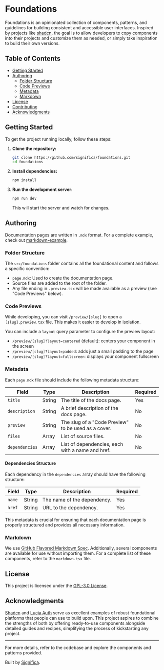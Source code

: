 # Foundations

Foundations is an opinionated collection of components, patterns, and guidelines for building consistent and accessible user interfaces. Inspired by projects like [shadcn](https://ui.shadcn.com/), the goal is to allow developers to copy components into their projects and customize them as needed, or simply take inspiration to build their own versions.

## Table of Contents

- [Getting Started](#getting-started)
- [Authoring](#authoring)
  - [Folder Structure](#folder-structure)
  - [Code Previews](#code-previews)
  - [Metadata](#metadata)
  - [Markdown](#markdown)
- [License](#license)
- [Contributing](#contributing)
- [Acknowledgments](#acknowledgments)

## Getting Started

To get the project running locally, follow these steps:

1. **Clone the repository:**

   ```bash
   git clone https://github.com/significa/foundations.git
   cd foundations
   ```

2. **Install dependencies:**

   ```bash
   npm install
   ```

3. **Run the development server:**

   ```bash
   npm run dev
   ```

   This will start the server and watch for changes.

## Authoring

Documentation pages are written in `.mdx` format. For a complete example, check out [markdown-example](./markdown-example.mdx).

### Folder Structure

The `src/foundations` folder contains all the foundational content and follows a specific convention:

- `page.mdx`: Used to create the documentation page.
- Source files are added to the root of the folder.
- Any file ending in `.preview.tsx` will be made available as a preview (see "Code Previews" below).

### Code Previews

While developing, you can visit `/preview/[slug]` to open a `[slug].preview.tsx` file. This makes it easier to develop in isolation.

You can include a `layout` query parameter to configure the preview layout:

- `/preview/[slug]?layout=centered` (default): centers your component in the screen
- `/preview/[slug]?layout=padded`: adds just a small padding to the page
- `/preview/[slug]?layout=fullscreen`: displays your component fullscreen

### Metadata

Each `page.mdx` file should include the following metadata structure:

| Field          | Type   | Description                                         | Required |
| -------------- | ------ | --------------------------------------------------- | -------- |
| `title`        | String | The title of the docs page.                         | Yes      |
| `description`  | String | A brief description of the docs page.               | No       |
| `preview`      | String | The slug of a "Code Preview" to be used as a cover. | No       |
| `files`        | Array  | List of source files.                               | No       |
| `dependencies` | Array  | List of dependencies, each with a name and href.    | No       |

#### Dependencies Structure

Each dependency in the `dependencies` array should have the following structure:

| Field  | Type   | Description                 | Required |
| ------ | ------ | --------------------------- | -------- |
| `name` | String | The name of the dependency. | Yes      |
| `href` | String | URL to the dependency.      | Yes      |

This metadata is crucial for ensuring that each documentation page is properly structured and provides all necessary information.

### Markdown

We use [GitHub Flavored Markdown Spec](https://github.github.com/gfm/). Additionally, several components are available for use without importing them. For a complete list of these components, refer to the `markdown.tsx` file.

## License

This project is licensed under the [GPL-3.0 License](https://www.gnu.org/licenses/gpl-3.0.en.html).

## Acknowledgments

[Shadcn](https://ui.shadcn.com/) and [Lucia Auth](https://lucia-auth.com/) serve as excellent examples of robust foundational platforms that people can use to build upon. This project aspires to combine the strengths of both by offering ready-to-use components alongside detailed guides and recipes, simplifying the process of kickstarting any project.

---

For more details, refer to the codebase and explore the components and patterns provided.

Built by [Significa](https://significa.co).

